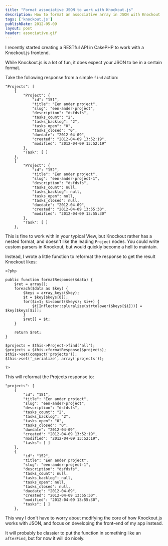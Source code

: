 ```yaml
---
title: "Format associative JSON to work with Knockout.js"
description: How to format an associative array in JSON with Knockout
tags: ['knockout.js']
publishDate: 2012-05-09
layout: post
header: associative.gif
---
```


I recently started creating a RESTful API in CakePHP to work with a Knockout.js frontend.

While Knockout.js is a lot of fun, it does expect your JSON to be in a certain format.

Take the following response from a simple `find` action:

    "Projects": [
        {
            "Project": {
                "id": "151",
                "title": "Een ander project",
                "slug": "een-ander-project",
                "description": "dsfdsfs",
                "tasks_count": "2",
                "tasks_backlog": "2",
                "tasks_open": "0",
                "tasks_closed": "0",
                "duedate": "2012-04-09",
                "created": "2012-04-09 13:52:19",
                "modified": "2012-04-09 13:52:19"
            },
            "Task": [ ]
        },
        {
            "Project": {
                "id": "152",
                "title": "Een ander project",
                "slug": "een-ander-project-1",
                "description": "dsfdsfs",
                "tasks_count": null,
                "tasks_backlog": null,
                "tasks_open": null,
                "tasks_closed": null,
                "duedate": "2012-04-09",
                "created": "2012-04-09 13:55:30",
                "modified": "2012-04-09 13:55:30"
            },
            "Task": [ ]
        },

This is fine to work with in your typical View, but Knockout rather has a nested format, and doesn't like the leading `Project` nodes. You could write custom parsers in Knockout, but would quickly become a hell to maintain.

Instead, I wrote a little function to reformat the response to get the result Knockout likes:

    <?php

    public function formatResponse($data) {
        $ret = array();
        foreach($data as $key) {
            $keys = array_keys($key);
            $t = $key[$keys[0]];
            for($i=1; $i<count($keys); $i++) {
                $t[Inflector::pluralize(strtolower($keys[$i]))] = $key[$keys[$i]];
            }
            $ret[] = $t;
        }

        return $ret;
    }

    $projects = $this->Project->find('all');
    $projects = $this->formatResponse($projects);
    $this->set(compact('projects'));
    $this->set('_serialize', array('projects'));

    ?>

This will reformat the Projects response to:

    "projects": [
        {
            "id": "151",
            "title": "Een ander project",
            "slug": "een-ander-project",
            "description": "dsfdsfs",
            "tasks_count": "2",
            "tasks_backlog": "2",
            "tasks_open": "0",
            "tasks_closed": "0",
            "duedate": "2012-04-09",
            "created": "2012-04-09 13:52:19",
            "modified": "2012-04-09 13:52:19",
            "tasks": [ ]
        },
        {
            "id": "152",
            "title": "Een ander project",
            "slug": "een-ander-project-1",
            "description": "dsfdsfs",
            "tasks_count": null,
            "tasks_backlog": null,
            "tasks_open": null,
            "tasks_closed": null,
            "duedate": "2012-04-09",
            "created": "2012-04-09 13:55:30",
            "modified": "2012-04-09 13:55:30",
            "tasks": [ ]
        },

This way I don't have to worry about modifying the core of how Knockout.js works with JSON, and focus on developing the front-end of my app instead.

It will probably be classier to put the function in something like an `afterFind`, but for now it will do nicely.
